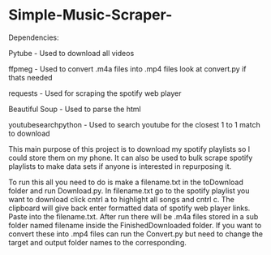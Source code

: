 # Simple-Music-Scraper-
Dependencies: 

Pytube - Used to download all videos 

ffpmeg - Used to convert .m4a files into .mp4 files look at convert.py if thats needed 

requests - Used for scraping the spotify web player 

Beautiful Soup - Used to parse the html 

youtubesearchpython - Used to search youtube for the closest 1 to 1 match to download 


This main purpose of this project is to download my spotify playlists so I could store them on my phone. It can also be used to bulk scrape spotify playlists to make data sets if anyone is interested in repurposing it. 


To run this all you need to do is make a filename.txt in the toDownload folder and run Download.py. In filename.txt go to the spotify playlist you want to download click cntrl a to highlight all songs and cntrl c. The clipboard will give back enter formatted data of spotify web player links. Paste into the filename.txt. After run there will be .m4a files stored in a sub folder named filename inside the FinishedDownloaded folder. If you want to convert these into .mp4 files can run the Convert.py but need to change the target and output folder names to the corresponding. 
